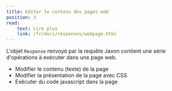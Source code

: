 ```yaml
---
title: Editer le contenu des pages web
position: 3
read:
    text: Lire plus
    link: /fr/docs/responses/webpage.html
---
```


L'objet `Response` renvoyé par la requête Jaxon contient une série d'opérations à exécuter dans une page web.

- Modifier le contenu (texte) de la page
- Modifier la présentation de la page avec CSS
- Exécuter du code javascript dans la page
